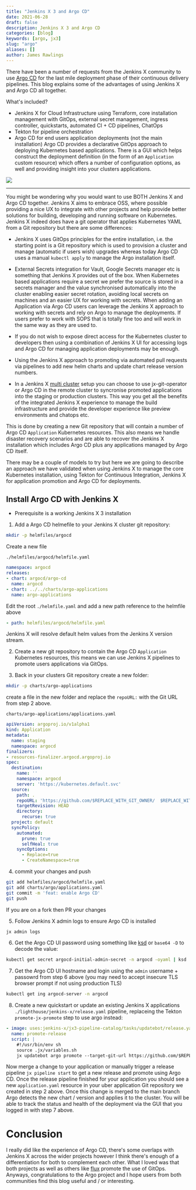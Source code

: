 ```yaml
---
title: "Jenkins X 3 and Argo CD"
date: 2021-06-28
draft: false
description: Jenkins X 3 and Argo CD
categories: [blog]
keywords: [argo, jx3]
slug: "argo"
aliases: []
author: James Rawlings
---
```


There have been a number of requests from the Jenkins X community to use [Argo CD](https://argoproj.github.io/argo-cd/) for the last mile deployment phase of their continuous delivery pipelines.  This blog explains some of the advantages of using Jenkins X and Argo CD all together.

What's included?

- Jenkins X for Cloud Infrastructure using Terraform, core installation management with GitOps, external secret management, ingress controller, quickstarts, automated CI + CD pipelines, ChatOps
- Tekton for pipeline orchestration
- Argo CD for end users application deployments (not the main installation)
Argo CD provides a declarative GitOps approach to deploying Kubernetes based applications.  There is a GUI which helps construct the deployment definition (in the form of an `Application` custom resource) which offers a number of configuration options, as well and providing insight into your clusters applications.

<img src="/images/v3/argocd.png"/>

---

You might be wondering why you would want to use BOTH Jenkins X and Argo CD together.
Jenkins X aims to embrace OSS, where possible providing a nice UX to integrate with other projects and help provide better solutions for building, developing and running software on Kubernetes.  Jenkins X indeed does have a git operator that applies Kubernetes YAML from a Git repository but there are some differences:

- Jenkins X uses GitOps principles for the entire installation, i.e. the starting point is a Git repository which is used to provision a cluster and manage (automatic if users wish) upgrades whereas today Argo CD uses a manual `kubectl apply` to manage the Argo installation itself.

- External Secrets integration for Vault, Google Secrets manager etc is something that Jenkins X provides out of the box.  When Kubernetes based applications require a secret we prefer the source is stored in a secrets manager and the value synchronised automatically into the cluster enabling easier secret rotation, avoiding local secrets on machines and an easier UX for working with secrets.  When adding an Application via Argo CD users can leverage the Jenkins X approach to working with secrets and rely on Argo to manage the deployments.  If users prefer to work with SOPS that is totally fine too and will work in the same way as they are used to.

- If you do not wish to expose direct access for the Kubernetes cluster to developers then using a combination of Jenkins X UI for accessing logs and Argo CD for managing application deployments may be enough.

- Using the Jenkins X approach to promoting via automated pull requests via pipelines to add new helm charts and update chart release version numbers.

- In a Jenkins X [multi cluster](/v3/admin/guides/multi-cluster/multi-cluster/) setup you can choose to use jx-git-operator or Argo CD in the remote cluster to syncronise promoted applications into the staging or production clusters.  This way you get all the benefits of the integrated Jenkins X experience to manage the build infrastructure and provide the developer experience like preview environments and chatops etc.

This is done by creating a new Git repository that will contain a number of Argo CD `Application` Kubernetes resources.  This also means we handle disaster recovery scenarios and are able to recover the Jenkins X installation which includes Argo CD plus any applications managed by Argo CD itself.

There may be a couple of models to try but here we are going to describe an approach we have validated when using Jenkins X to manage the core Kubernetes installation, using Tekton for Continuous Integration, Jenkins X for application promotion and Argo CD for deployments.

## Install Argo CD with Jenkins X

- Prerequisite is a working Jenkins X 3 installation

1. Add a Argo CD helmefile to your Jenkins X cluster git repository:

```bash
mkdir -p helmfiles/argocd
```

Create a new file

`./helmfiles/argocd/helmfile.yaml`

```yaml
namespace: argocd
releases:
- chart: argocd/argo-cd
  name: argocd
- chart: ../../charts/argo-applications
  name: argo-applications
```

Edit the root `./helmfile.yaml` and add a new path reference to the helmfile above

```yaml
- path: helmfiles/argocd/helmfile.yaml
```

Jenkins X will resolve default helm values from the Jenkins X version stream.

2. Create a new git repository to contain the Argo CD `Application` Kubernetes resources, this means we can use Jenkins X pipelines to promote users applications via GitOps.

3. Back in your clusters Git repository create a new folder:

```bash
mkdir -p charts/argo-applications
```

create a file in the new folder and replace the `repoURL:` with the Git URL from step 2 above.

`charts/argo-applications/applications.yaml`

```yaml
apiVersion: argoproj.io/v1alpha1
kind: Application
metadata:
  name: staging
  namespace: argocd
finalizers:
- resources-finalizer.argocd.argoproj.io
spec:
  destination:
    name: ''
    namespace: argocd
    server: 'https://kubernetes.default.svc'
  source:
    path: .
    repoURL: 'https://github.com/$REPLACE_WITH_GIT_OWNER/  $REPLACE_WITH_GIT_REPO'
    targetRevision: HEAD
    directory:
      recurse: true
  project: default
  syncPolicy:
    automated:
      prune: true
      selfHeal: true
    syncOptions:
      - Replace=true
      - CreateNamespace=true
```

4. commit your changes and push

```bash
git add helmfiles/argocd/helmfile.yaml
git add charts/argo/applications.yaml
git commit -m 'feat: enable Argo CD'
git push
```

If you are on a fork then PR your changes

5. Follow Jenkins X admin logs to ensure Argo CD is installed

```bash
jx admin logs
```

6. Get the Argo CD UI password using something like [ksd](https://github.com/mfuentesg/ksd) or `base64 -D` to decode the value:

```bash
kubectl get secret argocd-initial-admin-secret -n argocd -oyaml | ksd

```

7. Get the Argo CD UI hostname and login using the `admin` username + passowrd from step 6 above (you may need to accept insecure TLS browser prompt if not using production TLS)

```bash
kubectl get ing argocd-server -n argocd
```

8. Create a new quickstart or update an existing Jenkins X applications `./lighthouse/jenkins-x/release.yaml` pipeline, replaceing the Tekton `promote-jx-promote` step to use argo instead:

```yaml
- image: uses:jenkins-x/jx3-pipeline-catalog/tasks/updatebot/release.yaml@versionStream
  name: promote-release
  script: |
    #!/usr/bin/env sh
    source .jx/variables.sh
    jx updatebot argo promote --target-git-url https://github.com/$REPLACE_WITH_GIT_OWNER/$REPLACE_WITH_GIT_REPO
```

Now merge a change to your application or manually trigger a release pipeline `jx pipeline start` to get a new release and promote using Argo CD.
Once the release pipeline finished for your application you should see a new `application.yaml` resource in your uber application Git repository we created in step 2 above.
Once this change is merged to the main branch Argo detects the new chart / version and applies it to the cluster.  You will be able to track the status and health of the deployment via the GUI that you logged in with step 7 above.

# Conclusion

I really did like the experience of Argo CD, there's some overlaps with Jenkins X across the wider projects however I think there's enough of a differentiation for both to complement each other.  What I loved was that both projects as well as others like [flux](https://www.weave.works/oss/flux/) promote the use of GitOps.  Anyways, congratulations to the Argo project and I hope users from both communities find this blog useful and / or interesting.
